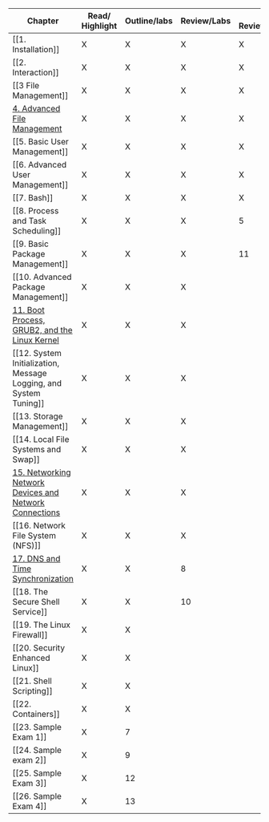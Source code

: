 
| Chapter                                                                                                                         | Read/ Highlight | Outline/labs | Review/Labs | 3 Review/Labs | 4 Review/Labs |     |
| ------------------------------------------------------------------------------------------------------------------------------- | --------------- | ------------ | ----------- | ------------- | ------------- | --- |
| [[1. Installation]]                                                                                                             | X               | X            | X           | X             | X             | 1   |
| [[2. Interaction]]                                                                                                              | X               | X            | X           | X             | 6             | 2   |
| [[3 File Management]]                                                                                                           | X               | X            | X           | X             |               | 3   |
| [4. Advanced File Management](4.%20Advanced%20File%20Management.md)                                                             | X               | X            | X           | X             |               | 4   |
| [[5. Basic User Management]]                                                                                                    | X               | X            | X           | X             |               | 5   |
| [[6. Advanced User Management]]                                                                                                 | X               | X            | X           | X             |               | 6   |
| [[7. Bash]]                                                                                                                     | X               | X            | X           | X             |               | 7   |
| [[8. Process and Task Scheduling]]                                                                                              | X               | X            | X           | 5             |               | 8   |
| [[9. Basic Package Management]]                                                                                                 | X               | X            | X           | 11            |               | 9   |
| [[10. Advanced Package Management]]                                                                                             | X               | X            | X           |               |               | 10  |
| [11. Boot Process, GRUB2, and the Linux Kernel](11.%20Boot%20Process,%20GRUB2,%20and%20the%20Linux%20Kernel.md)                 | X               | X            | X           |               |               | 11  |
| [[12. System Initialization, Message Logging, and System Tuning]]                                                               | X               | X            | X           |               |               | 12  |
| [[13. Storage Management]]                                                                                                      | X               | X            | X           |               |               | 13  |
| [[14. Local File Systems and Swap]]                                                                                             | X               | X            | X           |               |               | 14  |
| [15. Networking Network Devices and Network Connections](15.%20Networking%20Network%20Devices%20and%20Network%20Connections.md) | X               | X            | X           |               |               | 15  |
| [[16. Network File System (NFS)]]                                                                                               | X               | X            | X           |               |               | 16  |
| [17. DNS and Time Synchronization](17.%20DNS%20and%20Time%20Synchronization.md)                                                 | X               | X            | 8           |               |               | 17  |
| [[18. The Secure Shell Service]]                                                                                                | X               | X            | 10          |               |               | 18  |
| [[19. The Linux Firewall]]                                                                                                      | X               | X            |             |               |               | 19  |
| [[20. Security Enhanced Linux]]                                                                                                 | X               | X            |             |               |               | 20  |
| [[21. Shell Scripting]]                                                                                                         | X               | X            |             |               |               | 21  |
| [[22. Containers]]                                                                                                              | X               | X            |             |               |               | 22  |
| [[23. Sample Exam 1]]                                                                                                           | X               | 7            |             |               |               | 23  |
| [[24. Sample exam 2]]                                                                                                           | X               | 9            |             |               |               | 24  |
| [[25. Sample Exam 3]]                                                                                                           | X               | 12           |             |               |               | 25  |
| [[26. Sample Exam 4]]                                                                                                           | X               | 13           |             |               |               | 26  |
